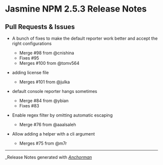 # Jasmine NPM 2.5.3 Release Notes

## Pull Requests & Issues

* A bunch of fixes to make the default reporter work better and accept the right configurations
  - Merge #98 from @cnishina
  - Fixes #95
  - Merges #100 from @tomv564

* adding license file
  - Merges #101 from @julka

* default console reporter hangs sometimes
  - Merge #84 from @ybian
  - Fixes #83

* Enable regex filter by omitting automatic escaping
  - Merge #76 from @aaalsaleh

* Allow adding a helper with a cli argument
  - Merges #75 from @m7r


------

_Release Notes generated with _[Anchorman](http://github.com/infews/anchorman)_
